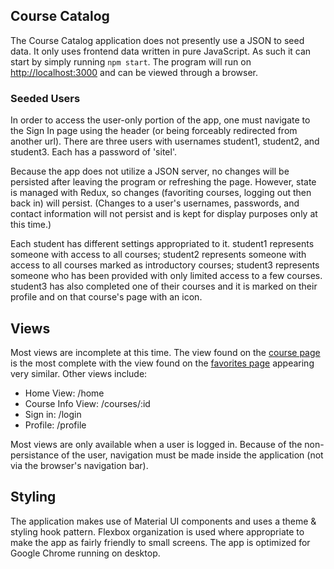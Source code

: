## Course Catalog

The Course Catalog application does not presently use a JSON to seed data. It only uses frontend data written in pure JavaScript. As such it can start by simply running `npm start`. The program will run on [http://localhost:3000](http://localhost:3000) and can be viewed through a browser.

### Seeded Users

In order to access the user-only portion of the app, one must navigate to the Sign In page using the header (or being forceably redirected from another url). There are three users with usernames student1, student2, and student3. Each has a password of 'sitel'.

Because the app does not utilize a JSON server, no changes will be persisted after leaving the program or refreshing the page. However, state is managed with Redux, so changes (favoriting courses, logging out then back in) will persist. (Changes to a user's usernames, passwords, and contact information will not persist and is kept for display purposes only at this time.)

Each student has different settings appropriated to it. student1 represents someone with access to all courses; student2 represents someone with access to all courses marked as introductory courses; student3 represents someone who has been provided with only limited access to a few courses. student3 has also completed one of their courses and it is marked on their profile and on that course's page with an icon.

## Views

Most views are incomplete at this time. The view found on the [course page](http://localhost:3000/courses) is the most complete with the view found on the [favorites page](http://localhost:3000/favorites) appearing very similar. Other views include:

* Home View: /home
* Course Info View: /courses/:id
* Sign in: /login
* Profile: /profile

Most views are only available when a user is logged in. Because of the non-persistance of the user, navigation must be made inside the application (not via the browser's navigation bar).

## Styling

The application makes use of Material UI components and uses a theme & styling hook pattern. Flexbox organization is used where appropriate to make the app as fairly friendly to small screens. The app is optimized for Google Chrome running on desktop.
